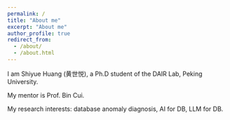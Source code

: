 ```yaml
---
permalink: /
title: "About me"
excerpt: "About me"
author_profile: true
redirect_from: 
  - /about/
  - /about.html
---
```


I am Shiyue Huang (黄世悦), a Ph.D student of the DAIR Lab, Peking University.

My mentor is Prof. Bin Cui.

My research interests: database anomaly diagnosis, AI for DB, LLM for DB.
